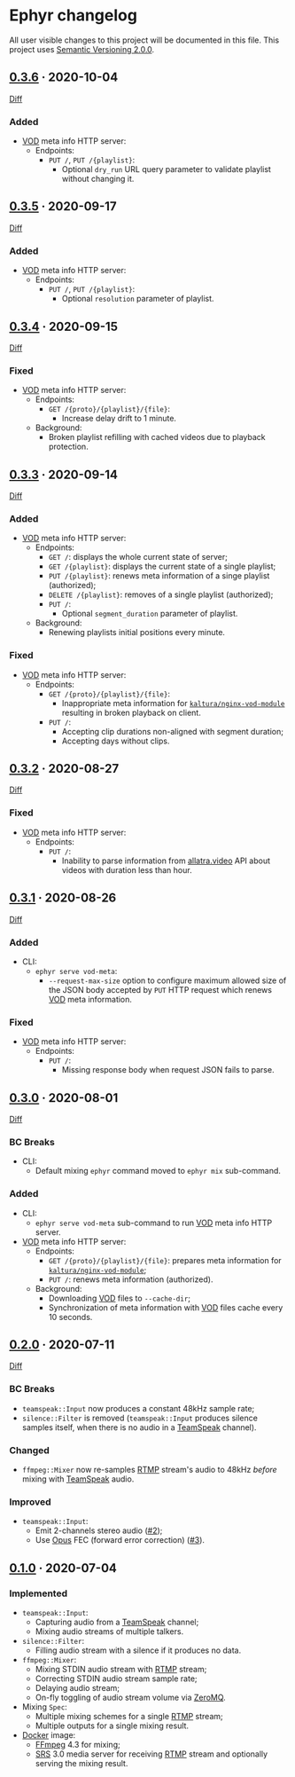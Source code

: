 Ephyr changelog
===============

All user visible changes to this project will be documented in this file. This project uses [Semantic Versioning 2.0.0].




## [0.3.6] · 2020-10-04
[0.3.6]: /../../tree/v0.3.6

[Diff](https://github.com/ALLATRA-IT/ephyr/compare/v0.3.5..v0.3.6)

### Added

- [VOD] meta info HTTP server:
    - Endpoints:
        - `PUT /`, `PUT /{playlist}`:
            - Optional `dry_run` URL query parameter to validate playlist without changing it.




## [0.3.5] · 2020-09-17
[0.3.5]: /../../tree/v0.3.5

[Diff](https://github.com/ALLATRA-IT/ephyr/compare/v0.3.4..v0.3.5)

### Added

- [VOD] meta info HTTP server:
    - Endpoints:
        - `PUT /`, `PUT /{playlist}`:
            - Optional `resolution` parameter of playlist.




## [0.3.4] · 2020-09-15
[0.3.4]: /../../tree/v0.3.4

[Diff](https://github.com/ALLATRA-IT/ephyr/compare/v0.3.3..v0.3.4)

### Fixed

- [VOD] meta info HTTP server:
    - Endpoints:
        - `GET /{proto}/{playlist}/{file}`:
            - Increase delay drift to 1 minute.
    - Background:
        - Broken playlist refilling with cached videos due to playback protection. 




## [0.3.3] · 2020-09-14
[0.3.3]: /../../tree/v0.3.3

[Diff](https://github.com/ALLATRA-IT/ephyr/compare/v0.3.2..v0.3.3)

### Added

- [VOD] meta info HTTP server:
    - Endpoints:
        - `GET /`: displays the whole current state of server; 
        - `GET /{playlist}`: displays the current state of a single playlist;
        - `PUT /{playlist}`: renews meta information of a singe playlist (authorized);
        - `DELETE /{playlist}`: removes of a single playlist (authorized);
        - `PUT /`:
            - Optional `segment_duration` parameter of playlist.
    - Background:
        - Renewing playlists initial positions every minute.
### Fixed

- [VOD] meta info HTTP server:
    - Endpoints:
        - `GET /{proto}/{playlist}/{file}`:
            - Inappropriate meta information for [`kaltura/nginx-vod-module`] resulting in broken playback on client.
        - `PUT /`:
            - Accepting clip durations non-aligned with segment duration;
            - Accepting days without clips.




## [0.3.2] · 2020-08-27
[0.3.2]: /../../tree/v0.3.2

[Diff](https://github.com/ALLATRA-IT/ephyr/compare/v0.3.1..v0.3.2)

### Fixed

- [VOD] meta info HTTP server:
    - Endpoints:
        - `PUT /`:
            - Inability to parse information from [allatra.video] API about videos with duration less than hour.




## [0.3.1] · 2020-08-26
[0.3.1]: /../../tree/v0.3.1

[Diff](https://github.com/ALLATRA-IT/ephyr/compare/v0.3.0..v0.3.1)

### Added

- CLI:
    - `ephyr serve vod-meta`:
        - `--request-max-size` option to configure maximum allowed size of the JSON body accepted by `PUT` HTTP request which renews [VOD] meta information.

### Fixed

- [VOD] meta info HTTP server:
    - Endpoints:
        - `PUT /`:
            - Missing response body when request JSON fails to parse. 




## [0.3.0] · 2020-08-01
[0.3.0]: /../../tree/v0.3.0

[Diff](https://github.com/ALLATRA-IT/ephyr/compare/v0.2.0..v0.3.0)

### BC Breaks

- CLI:
    - Default mixing `ephyr` command moved to `ephyr mix` sub-command.

### Added

- CLI:
    - `ephyr serve vod-meta` sub-command to run [VOD] meta info HTTP server.
- [VOD] meta info HTTP server:
    - Endpoints:
        - `GET /{proto}/{playlist}/{file}`: prepares meta information for [`kaltura/nginx-vod-module`];
        - `PUT /`: renews meta information (authorized).
    - Background:
        - Downloading [VOD] files to `--cache-dir`;
        - Synchronization of meta information with [VOD] files cache every 10 seconds.




## [0.2.0] · 2020-07-11
[0.2.0]: /../../tree/v0.2.0

[Diff](https://github.com/ALLATRA-IT/ephyr/compare/v0.1.0..v0.2.0)

### BC Breaks

- `teamspeak::Input` now produces a constant 48kHz sample rate;
- `silence::Filter` is removed (`teamspeak::Input` produces silence samples itself, when there is no audio in a [TeamSpeak] channel).

### Changed

- `ffmpeg::Mixer` now re-samples [RTMP] stream's audio to 48kHz _before_ mixing with [TeamSpeak] audio.

### Improved

- `teamspeak::Input`:
    - Emit 2-channels stereo audio ([#2]);
    - Use [Opus] FEC (forward error correction) ([#3]).
    
[#2]: /../../issues/2
[#3]: /../../issues/3




## [0.1.0] · 2020-07-04
[0.1.0]: /../../tree/v0.1.0

### Implemented

- `teamspeak::Input`:
    - Capturing audio from a [TeamSpeak] channel;
    - Mixing audio streams of multiple talkers.
- `silence::Filter`:
    - Filling audio stream with a silence if it produces no data.
- `ffmpeg::Mixer`:
    - Mixing STDIN audio stream with [RTMP] stream;
    - Correcting STDIN audio stream sample rate;
    - Delaying audio stream;
    - On-fly toggling of audio stream volume via [ZeroMQ].
- Mixing `Spec`:
    - Multiple mixing schemes for a single [RTMP] stream;
    - Multiple outputs for a single mixing result.
- [Docker] image:
    - [FFmpeg] 4.3 for mixing;
    - [SRS] 3.0 media server for receiving [RTMP] stream and optionally serving the mixing result.





[allatra.video]: https://allatra.video/
[Docker]: https://www.docker.com
[FFmpeg]: https://ffmpeg.org
[Opus]: https://opus-codec.org
[RTMP]: https://en.wikipedia.org/wiki/Real-Time_Messaging_Protocol
[Semantic Versioning 2.0.0]: https://semver.org
[SRS]: https://ossrs.net
[TeamSpeak]: https://teamspeak.com
[VOD]: https://en.wikipedia.org/wiki/Video_on_demand
[ZeroMQ]: https://zeromq.org

[`kaltura/nginx-vod-module`]: https://github.com/kaltura/nginx-vod-module
